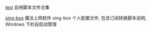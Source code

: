 [text](text/) 自用脚本文件合集

[sing-box](sing-box.conf/) 魔法上网软件 sing-box 个人配置文件, 包含订阅转换脚本说明, Windows 下的自启动管理
